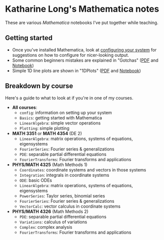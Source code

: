 # Katharine Long's Mathematica notes

These are various _Mathematica_ notebooks I've put together while teaching. 

## Getting started
- Once you've installed Mathematica, look at [configuring your system](https://github.com/krlong014/MathematicaNotes/blob/main/config/README_config.md) for suggestions on how to configure for nicer-looking output. 
- Some common beginners mistakes are explained in "Gotchas" ([PDF](https://github.com/krlong014/MathematicaNotes/blob/main/Basics/Gotchas.pdf) and [Notebook](https://github.com/krlong014/MathematicaNotes/blob/main/Basics/Gotchas.nb))
- Simple 1D line plots are shown in "1DPlots" ([PDF](https://github.com/krlong014/MathematicaNotes/blob/main/Plotting/1DPlots.pdf) and [Notebook](https://github.com/krlong014/MathematicaNotes/blob/main/Plotting/1DPlots.nb))

## Breakdown by course

Here's a guide to what to look at if you're in one of my courses. 

- **All courses**: 
  - `config`: information on setting up your system
  - `Basics`: getting started with Mathematica
  - `LinearAlgebra`: simple vector operations
  - `Plotting`: simple plotting
- **MATH 3351** or **MATH 4354** (DE 2)
  - `LinearAlgebra`: matrix operations, systems of equations, eigensystems
  - `FourierSeries`: Fourier series & generalizations
  - `PDE`: separable partial differential equations
  - `FourierTransforms`: Fourier transforms and applications
- **PHYS/MATH 4325** (Math Methods 1)
  - `Coordinates`: coordinate systems and vectors in those systems
  - `Integration`: integrals in coordinate systems
  - `ODE`: basic ODEs
  - `LinearAlgebra`: matrix operations, systems of equations, eigensystems
  - `PowerSeries`: Taylor series, binomial series
  - `FourierSeries`: Fourier series & generalizations
  - `VectorCalc`: vector calculus in coordinate systems
- **PHYS/MATH 4326** (Math Methods 2)
  - `PDE`: separable partial differential equations
  - `Variations`: calculus of variations
  - `Complex`: complex analysis
  - `FourierTransforms`: Fourier transforms and applications
